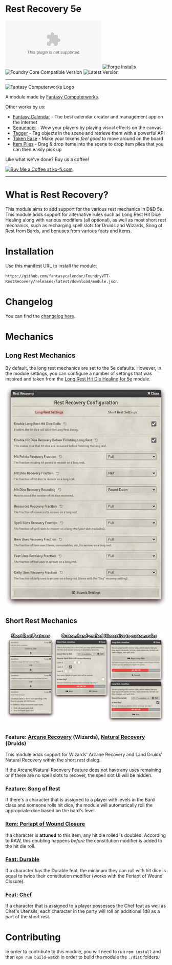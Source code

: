 # Rest Recovery 5e

![Latest Release Download Count](https://img.shields.io/github/downloads/fantasycalendar/FoundryVTT-RestRecovery/latest/module.zip?color=2b82fc&label=DOWNLOADS&style=for-the-badge) [![Forge Installs](https://img.shields.io/badge/dynamic/json?label=Forge%20Installs&query=package.installs&suffix=%25&url=https%3A%2F%2Fforge-vtt.com%2Fapi%2Fbazaar%2Fpackage%2Frest-recovery&colorB=006400&style=for-the-badge)](https://forge-vtt.com/bazaar#package=rest-recovery) ![Foundry Core Compatible Version](https://img.shields.io/badge/dynamic/json.svg?url=https%3A%2F%2Fgithub.com%2Ffantasycalendar%2FFoundryVTT-RestRecovery%2Freleases%2Flatest%2Fdownload%2Fmodule.json&label=Foundry%20Version&query=$.compatibleCoreVersion&colorB=orange&style=for-the-badge) ![Latest Version](https://img.shields.io/badge/dynamic/json.svg?url=https%3A%2F%2Fgithub.com%2Ffantasycalendar%2FFoundryVTT-RestRecovery%2Freleases%2Flatest%2Fdownload%2Fmodule.json&label=Latest%20Release&prefix=v&query=$.version&colorB=red&style=for-the-badge)

---

<img src="https://app.fantasy-calendar.com/resources/computerworks-logo-full.png" alt="Fantasy Computerworks Logo" style="width:250px;"/>

A module made by [Fantasy Computerworks](http://fantasycomputer.works/).

Other works by us:

- [Fantasy Calendar](https://app.fantasy-calendar.com) - The best calendar creator and management app on the internet
- [Sequencer](https://foundryvtt.com/packages/sequencer) - Wow your players by playing visual effects on the canvas
- [Tagger](https://foundryvtt.com/packages/tagger) - Tag objects in the scene and retrieve them with a powerful API
- [Token Ease](https://foundryvtt.com/packages/token-ease) - Make your tokens _feel good_ to move around on the board
- [Item Piles](https://foundryvtt.com/packages/item-piles) - Drag & drop items into the scene to drop item piles that you can then easily pick up

Like what we've done? Buy us a coffee!

<a href='https://ko-fi.com/H2H2LCCQ' target='_blank'><img height='36' style='border:0px;height:36px;' src='https://cdn.ko-fi.com/cdn/kofi1.png?v=3' border='0' alt='Buy Me a Coffee at ko-fi.com' /></a>

---

# What is Rest Recovery?

This module aims to add support for the various rest mechanics in D&D 5e. This module adds support for alternative rules such as Long Rest Hit Dice Healing along with various modifiers (all optional), as well as most short rest mechanics, such as recharging spell slots for Druids and Wizards, Song of Rest from Bards, and bonuses from various feats and items.

# Installation
Use this manifest URL to install the module:

`https://github.com/fantasycalendar/FoundryVTT-RestRecovery/releases/latest/download/module.json`

# Changelog

You can find the [changelog here](changelog.md).

# Mechanics

## Long Rest Mechanics

By default, the long rest mechanics are set to the 5e defaults. However, in the module settings, you can configure a number of settings that was inspired and taken from the [Long Rest Hit Die Healing for 5e](https://github.com/a-ws-m/FVTT-Long-Rest-HD-Healing-5e) module.

![Image of the Rest Recovery 5e long rest settings](docs/rest-rules.png)

## Short Rest Mechanics

![Image of a Fighter/Wizard multiclass with the Durable feat, Periapt of Wound Closure, and Arcane Recovery, in a party with a Bard with Song of Rest and the Chef feat](docs/all-together-now.png)

### Feature: [Arcane Recovery](https://www.dndbeyond.com/classes/wizard#ArcaneRecovery-411) (Wizards), [Natural Recovery](https://www.dndbeyond.com/classes/druid#CircleoftheLand) (Druids)

This module adds support for Wizards' Arcane Recovery and Land Druids' Natural Recovery within the short rest dialog.

If the Arcane/Natural Recovery Feature does not have any uses remaining or if there are no spell slots to recover, the spell slot UI will be hidden.

### [Feature: Song of Rest](https://www.dndbeyond.com/classes/bard#SongofRest-80)

If there's a character that is assigned to a player with levels in the Bard class and someone rolls hit dice, the module will automatically roll the appropriate dice based on the bard's level.

### [Item: Periapt of Wound Closure](https://www.dndbeyond.com/magic-items/periapt-of-wound-closure)

If a character is **attuned** to this item, any hit die rolled is doubled. According to RAW, this doubling happens _before_ the constitution modifier is added to the hit die roll.

### [Feat: Durable](https://www.dndbeyond.com/feats/durable)

If a character has the Durable feat, the minimum they can roll with hit dice is equal to twice their constitution modifier (works with the Periapt of Wound Closure).

### [Feat: Chef](https://www.dndbeyond.com/feats/chef)

If a character that is assigned to a player possesses the Chef feat as well as Chef's Utensils, each character in the party will roll an additional 1d8 as a part of the short rest.

# Contributing

In order to contribute to this module, you will need to run `npm install` and then `npm run build-watch` in order to build the module the `./dist` folders.
